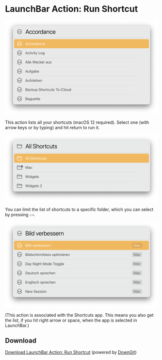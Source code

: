 # LaunchBar Action: Run Shortcut

<img src="screenshot_01.png" width="600"/> 

This action lists all your shortcuts (macOS 12 required). Select one (with arrow keys or by typing) and hit return to run it.

<img src="screenshot_02.png" width="600"/> 

You can limit the list of shortcuts to a specific folder, which you can select by pressing `⇧⏎`.

<img src="screenshot_03.png" width="600"/> 


(This action is associated with the Shortcuts app. This means you also get the list, if you hit right arrow or space, when the app is selected in LaunchBar.)
 

## Download

[Download LaunchBar Action: Run Shortcut](https://minhaskamal.github.io/DownGit/#/home?url=https://github.com/Ptujec/LaunchBar/tree/master/Run-Shortcut) (powered by [DownGit](https://github.com/MinhasKamal/DownGit)) 